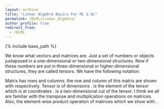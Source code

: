 ```yaml
---
layout: archive
title: "Linear Algebra Basics For ML & DL"
permalink: /DLML/Linear_Algebra/
author_profile: true
redirect_from:
  - /DLML
---
```


{% include base_path %}

We know what vectors and matrices are. Just a set of numbers or objects juxtaposed in a one-dimensional or two-dimensional structures. Now if these numbers are put in three-dimensional or higher-dimensional structures, they are called tensors. We have the following notation:

Matrix  has  rows and  columns. the  row and  column of this matrix are shown with  respectively.
Tensor  is of dimensions . is the element of the tensor which is at coordinates . is a two-dimensional cut of the tensor.
I think we all are familiar with the transpose and multiplication operations on matrices. Also, the element-wise product operation of matrices which we show with .
